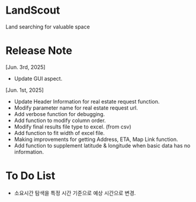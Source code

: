 # LandScout
Land searching for valuable space

# Release Note
[Jun. 3rd, 2025]  
- Update GUI aspect.

[Jun. 1st, 2025]  
 - Update Header Information for real estate request function.  
 - Modify parameter name for real estate request url.
 - Add verbose function for debugging.  
 - Add function to modify column order.
 - Modify final results file type to excel. (from csv)
 - Add function to fit width of excel file.
 - Making improvements for getting Address, ETA, Map Link function.
 - Add function to supplement latitude & longitude when basic data has no information.

# To Do List
- 소요시간 탐색을 특정 시간 기준으로 예상 시간으로 변경.